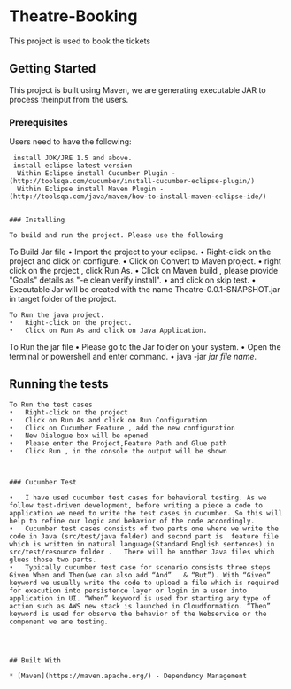 # Theatre-Booking

This project is used to book the tickets 

## Getting Started

This project is built using Maven, we are generating executable JAR to process theinput from the users.

### Prerequisites

Users need to have the following:


```
 install JDK/JRE 1.5 and above.
 install eclipse latest version
  Within Eclipse install Cucumber Plugin - (http://toolsqa.com/cucumber/install-cucumber-eclipse-plugin/)
  Within Eclipse install Maven Plugin - (http://toolsqa.com/java/maven/how-to-install-maven-eclipse-ide/)


### Installing

To build and run the project. Please use the following

```
To Build Jar file
•	Import the project to your eclipse.
•	Right-click on the project and click on configure.
•	Click on Convert to Maven project. 
•	right click on the project , click Run As.
•	Click on Maven build , please provide "Goals" details as "-e clean verify install".
•	and click on skip test.
•	Executable Jar will be created with the name Theatre-0.0.1-SNAPSHOT.jar in target folder of the project.


```
To Run the java project.
•	Right-click on the project.
•	Click on Run As and click on Java Application.

```
To Run the jar file
•	Please go to the Jar folder on your system.
•	Open the terminal or powershell and enter command.
•	java -jar *jar file name*.



## Running the tests
```
To Run the test cases
•	Right-click on the project
•	Click on Run As and click on Run Configuration
•	Click on Cucumber Feature , add the new configuration
•	New Dialogue box will be opened 
•	Please enter the Project,Feature Path and Glue path
•	Click Run , in the console the output will be shown



### Cucumber Test 

•	I have used cucumber test cases for behavioral testing. As we follow test-driven development, before writing a piece a code to application we need to write the test cases in cucumber. So this will help to refine our logic and behavior of the code accordingly.
•	Cucumber test cases consists of two parts one where we write the code in Java (src/test/java folder) and second part is  feature file which is written in natural language(Standard English sentences) in  src/test/resource folder .   There will be another Java files which glues those two parts.
•	Typically cucumber test case for scenario consists three steps Given When and Then(we can also add “And”   & “But”). With “Given” keyword we usually write the code to upload a file which is required for execution into persistence layer or login in a user into application in UI. “When” keyword is used for starting any type of action such as AWS new stack is launched in Cloudformation. “Then” keyword is used for observe the behavior of the Webservice or the component we are testing. 




## Built With

* [Maven](https://maven.apache.org/) - Dependency Management


